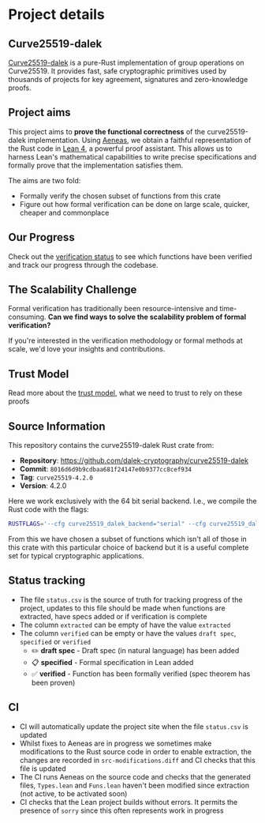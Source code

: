 # Project details

## Curve25519-dalek

[Curve25519-dalek](https://github.com/dalek-cryptography/curve25519-dalek) is a pure-Rust implementation of group operations on Curve25519. 
It provides fast, safe cryptographic primitives used by thousands of projects for key agreement, signatures and zero-knowledge proofs.

## Project aims

This project aims to **prove the functional correctness** of the curve25519-dalek implementation. 
Using [Aeneas](https://github.com/AeneasVerif/aeneas), we obtain a faithful representation of the Rust code in [Lean 4](https://lean-lang.org), a powerful proof assistant. This allows us to harness Lean's mathematical capabilities to write precise specifications and formally prove that the implementation satisfies them.

The aims are two fold:

- Formally verify the chosen subset of functions from this crate
- Figure out how formal verification can be done on large scale, quicker, cheaper and commonplace


## Our Progress

Check out the [verification status](status) to see which functions have been verified and track our progress through the codebase.

## The Scalability Challenge

Formal verification has traditionally been resource-intensive and time-consuming. 
**Can we find ways to solve the scalability problem of formal verification?** 

If you're interested in the verification methodology or formal methods at scale, we'd love your insights and contributions.

## Trust Model

Read more about the [trust model](trust), what we need to trust to rely on these proofs

## Source Information

This repository contains the curve25519-dalek Rust crate from:
- **Repository**: https://github.com/dalek-cryptography/curve25519-dalek
- **Commit**: `8016d6d9b9cdbaa681f24147e0b9377cc8cef934`
- **Tag**: `curve25519-4.2.0`
- **Version**: 4.2.0

Here we work exclusively with the 64 bit serial backend. I.e., we compile the Rust code with the flags:

```bash
RUSTFLAGS='--cfg curve25519_dalek_backend="serial" --cfg curve25519_dalek_bits="64"' cargo build
```

From this we have chosen a subset of functions which isn't all of those in this crate with this particular choice of backend but it is a useful complete set for typical cryptographic applications.

## Status tracking

- The file `status.csv` is the source of truth for tracking progress of the project, updates to this file should be made when functions are extracted, have specs added or if verification is complete
- The column `extracted` can be empty of have the value `extracted`
- The column `verified`  can be empty or have the values `draft spec`, `specified` or `verified`
    - ✏️ **draft spec** - Draft spec (in natural language) has been added
    - 📋 **specified** - Formal specification in Lean added
    - ✅ **verified** - Function has been formally verified (spec theorem has been proven)


## CI

- CI will automatically update the project site when the file `status.csv` is updated
- Whilst fixes to Aeneas are in progress we sometimes make modifications to the Rust source code in order to enable extraction, the changes are recorded in `src-modifications.diff` and CI checks that this file is updated
- The CI runs Aeneas on the source code and checks that the generated files, `Types.lean` and `Funs.lean` haven't been modified since extraction (not active, to be activated soon)
- CI checks that the Lean project builds without errors. It permits the presence of `sorry` since this often represents work in progress